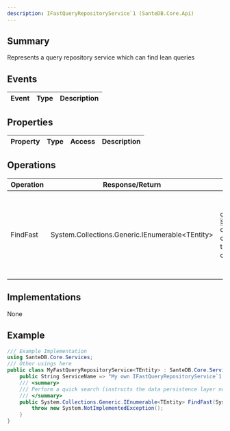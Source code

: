 ```yaml
---
description: IFastQueryRepositoryService`1 (SanteDB.Core.Api)
---
```


## Summary
Represents a query repository service which can find lean queries

## Events

|Event|Type|Description|
|-|-|-|

## Properties

|Property|Type|Access|Description|
|-|-|-|-|

## Operations

|Operation|Response/Return|Input/Parameter|Description|
|-|-|-|-|
|FindFast|System.Collections.Generic.IEnumerable&lt;TEntity>|query <small style='border:solid 1px #aaa'>System.Linq.Expressions.Expression<System.Func<TEntity,System.Boolean>></small><br/>offset <small style='border:solid 1px #aaa'>System.Int32</small><br/>count <small style='border:solid 1px #aaa'>System.Nullable<System.Int32></small><br/>totalResults <small style='border:solid 1px #aaa'>System.Int32&</small><br/>queryId <small style='border:solid 1px #aaa'>System.Guid</small>|Perform a quick search (instructs the data persistence layer not to load as many properties)|

## Implementations

None

## Example
```csharp
/// Example Implementation
using SanteDB.Core.Services;
/// Other usings here
public class MyFastQueryRepositoryService<TEntity> : SanteDB.Core.Services.IFastQueryRepositoryService<TEntity> { 
	public String ServiceName => "My own IFastQueryRepositoryService`1 service";
	/// <summary>
	/// Perform a quick search (instructs the data persistence layer not to load as many properties)
	/// </summary>
	public System.Collections.Generic.IEnumerable<TEntity> FindFast(System.Linq.Expressions.Expression<System.Func<TEntity,System.Boolean>> query,System.Int32 offset,System.Nullable<System.Int32> count,System.Int32& totalResults,System.Guid queryId){
		throw new System.NotImplementedException();
	}
}
```
